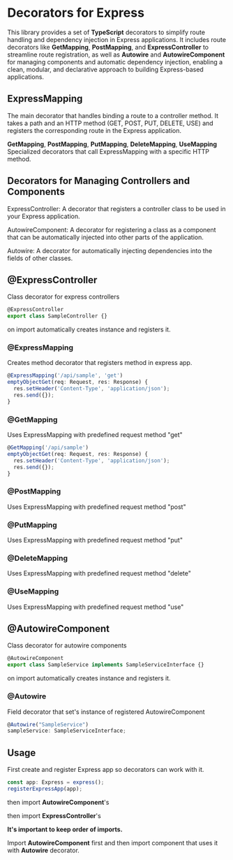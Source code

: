 # Decorators for Express

This library provides a set of **TypeScript** decorators to simplify route handling and dependency injection in Express applications. It includes route decorators like **GetMapping**, **PostMapping**, and **ExpressController** to streamline route registration, as well as **Autowire** and **AutowireComponent** for managing components and automatic dependency injection, enabling a clean, modular, and declarative approach to building Express-based applications.

## ExpressMapping
The main decorator that handles binding a route to a controller method. It takes a path and an HTTP method (GET, POST, PUT, DELETE, USE) and registers the corresponding route in the Express application.

**GetMapping**, **PostMapping**, **PutMapping**, **DeleteMapping**, **UseMapping**
Specialized decorators that call ExpressMapping with a specific HTTP method.

## Decorators for Managing Controllers and Components

ExpressController: A decorator that registers a controller class to be used in your Express application.

AutowireComponent: A decorator for registering a class as a component that can be automatically injected into other parts of the application.

Autowire: A decorator for automatically injecting dependencies into the fields of other classes.

## @ExpressController
Class decorator for express controllers

```ts
@ExpressController
export class SampleController {}
```

on import automatically creates instance and registers it.

### @ExpressMapping
Creates method decorator that registers method in express app.

```ts
@ExpressMapping('/api/sample', 'get')
emptyObjectGet(req: Request, res: Response) {
  res.setHeader('Content-Type', 'application/json');
  res.send({});
}
```

### @GetMapping
Uses ExpressMapping with predefined request method "get"

```ts
@GetMapping('/api/sample')
emptyObjectGet(req: Request, res: Response) {
  res.setHeader('Content-Type', 'application/json');
  res.send({});
}
```

### @PostMapping
Uses ExpressMapping with predefined request method "post"

### @PutMapping
Uses ExpressMapping with predefined request method "put"

### @DeleteMapping
Uses ExpressMapping with predefined request method "delete"

### @UseMapping
Uses ExpressMapping with predefined request method "use"
 
## @AutowireComponent
Class decorator for autowire components

```ts
@AutowireComponent
export class SampleService implements SampleServiceInterface {}
```

on import automatically creates instance and registers it.

### @Autowire
Field decorator that set's instance of registered AutowireComponent

```ts
@Autowire("SampleService")
sampleService: SampleServiceInterface;
```

## Usage

First create and register Express app so decorators can work with it.

```ts
const app: Express = express();
registerExpressApp(app);
```

then import **AutowireComponent**'s

then import **ExpressController**'s

**It's important to keep order of imports.**

Import **AutowireComponent** first and then import component that uses it with **Autowire** decorator.
